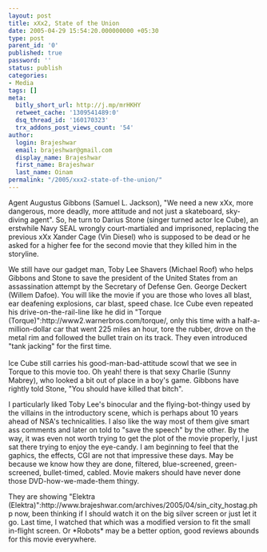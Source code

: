 ```yaml
---
layout: post
title: xXx2, State of the Union
date: 2005-04-29 15:54:20.000000000 +05:30
type: post
parent_id: '0'
published: true
password: ''
status: publish
categories:
- Media
tags: []
meta:
  bitly_short_url: http://j.mp/mrHKHY
  retweet_cache: '1309541489:0'
  dsq_thread_id: '160170323'
  trx_addons_post_views_count: '54'
author:
  login: Brajeshwar
  email: brajeshwar@gmail.com
  display_name: Brajeshwar
  first_name: Brajeshwar
  last_name: Oinam
permalink: "/2005/xxx2-state-of-the-union/"
---
```

<p><?php ImgBlog("movies/xxx2.jpg", 1, "xXx2, State of the Union", "http://www.sonypictures.com/movies/triplex2/");?>Agent Augustus Gibbons (Samuel L. Jackson), "We need a new xXx, more dangerous, more deadly, more attitude and not just a skateboard, sky-diving agent". So, he turn to Darius Stone (singer turned actor Ice Cube), an erstwhile Navy SEAL wrongly court-martialed and imprisoned, replacing the previous xXx Xander Cage (Vin Diesel) who is supposed to be dead or he asked for a higher fee for the second movie that they killed him in the storyline.</p>
<p>We still have our gadget man, Toby Lee Shavers (Michael Roof) who helps Gibbons and Stone to save the president of the United States from an assassination attempt by the Secretary of Defense Gen. George Deckert (Willem Dafoe). You will like the movie if you are those who loves all blast, ear deafening explosions, car blast, speed chase. Ice Cube even repeated his drive-on-the-rail-line like he did in "Torque (Torque)":http://www2.warnerbros.com/torque/, only this time with a half-a-million-dollar car that went 225 miles an hour, tore the rubber, drove on the metal rim and followed the bullet train on its track. They even introduced "tank jacking" for the first time.<br />
<br />
Ice Cube still carries his good-man-bad-attitude scowl that we see in Torque to this movie too. Oh yeah! there is that sexy Charlie (Sunny Mabrey), who looked a bit out of place in a boy's game. Gibbons have rightly told Stone, "You should have killed that bitch".</p>
<p>I particularly liked Toby Lee's binocular and the flying-bot-thingy used by the villains in the introductory scene, which is perhaps about 10 years ahead of NSA's technicalities. I also like the way most of them give smart ass comments and later on told to "save the speech" by the other. By the way, it was even not worth trying to get the plot of the movie properly, I just sat there trying to enjoy the eye-candy. I am beginning to feel that the gaphics, the effects, CGI are not that impressive these days. May be because we know how they are done, filtered, blue-screened, green-screened, bullet-timed, cabled. Movie makers should have never done those DVD-how-we-made-them thingy.</p>
<p>They are showing "Elektra (Elektra)":http://www.brajeshwar.com/archives/2005/04/sin_city_hostag.php now, been thinking if I should watch it on the big silver screen or just let it go. Last time, I watched that which was a modified version to fit the small in-flight screen. Or *Robots* may be a better option, good reviews abounds for this movie everywhere.</p>
